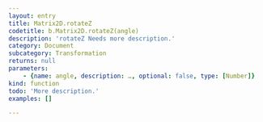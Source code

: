 ```yaml
---
layout: entry
title: Matrix2D.rotateZ
codetitle: b.Matrix2D.rotateZ(angle)
description: 'rotateZ Needs more description.'
category: Document
subcategory: Transformation
returns: null
parameters:
    - {name: angle, description: …, optional: false, type: [Number]}
kind: function
todo: 'More description.'
examples: []

---
```

